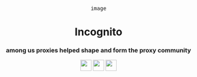 <div align="center">

<kbd>
image
</kbd>
         
<h1>Incognito</h1>

<h3>among us proxies helped shape and form the proxy community</h3>

</div>

<p align="center">
<a href="https://heroku.com/deploy?template=https://github.com/IDontCodee/Sussy-gs"><img height="30px" src="https://img.shields.io/badge/heroku-%23430098.svg?style=for-the-badge&logo=heroku&logoColor=white"><img></a>
<a href="https://repl.it/github/IDontCodee/Sussy-gs"><img height="30px" src="https://raw.githubusercontent.com/IDontCodee/Incognito/main/deploy/replit.svg"><img></a>
<a href="https://railway.app/new/template?template=https://github.com/IDontCodee/Sussy-gs"><img height="30px" src="https://img.shields.io/badge/Railway-%234f0599.svg?style=for-the-badge&logo=railway&logoColor=white"><img></a>
</p>

